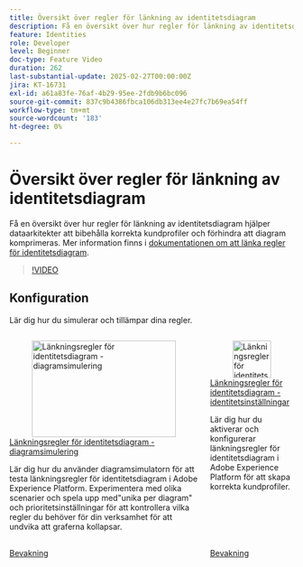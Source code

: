 ```yaml
---
title: Översikt över regler för länkning av identitetsdiagram
description: Få en översikt över hur regler för länkning av identitetsdiagram hjälper dataarkitekter att bibehålla korrekta kundprofiler och förhindra att diagram komprimeras.
feature: Identities
role: Developer
level: Beginner
doc-type: Feature Video
duration: 262
last-substantial-update: 2025-02-27T00:00:00Z
jira: KT-16731
exl-id: a61a83fe-76af-4b29-95ee-2fdb9b6bc096
source-git-commit: 837c9b4386fbca106db313ee4e27fc7b69ea54ff
workflow-type: tm+mt
source-wordcount: '183'
ht-degree: 0%

---
```


# Översikt över regler för länkning av identitetsdiagram

Få en översikt över hur regler för länkning av identitetsdiagram hjälper dataarkitekter att bibehålla korrekta kundprofiler och förhindra att diagram komprimeras. Mer information finns i [dokumentationen om att länka regler för identitetsdiagram](https://experienceleague.adobe.com/sv/docs/experience-platform/identity/features/identity-graph-linking-rules/overview).

>[!VIDEO](https://video.tv.adobe.com/v/3448250/?learn=on&enablevpops)

## Konfiguration

Lär dig hur du simulerar och tillämpar dina regler.

<!-- CARDS
* graph-simulation.md
* identity-settings.md
-->
<!-- START CARDS HTML - DO NOT MODIFY BY HAND -->
<div class="columns">
    <div class="column is-half-tablet is-half-desktop is-one-third-widescreen" aria-label="Identity graph linking rules - Graph Simulation">
        <div class="card" style="height: 100%; display: flex; flex-direction: column; height: 100%;">
            <div class="card-image">
                <figure class="image x-is-16by9">
                    <a href="graph-simulation.md" title="Länkningsregler för identitetsdiagram - diagramsimulering" target="_blank" rel="referrer">
                        <img class="is-bordered-r-small" src="https://video.tv.adobe.com/v/3444032/?format=jpeg&nocache=1747355376342" alt="Länkningsregler för identitetsdiagram - diagramsimulering"
                             style="width: 100%; aspect-ratio: 16 / 9; object-fit: cover; overflow: hidden; display: block; margin: auto;">
                    </a>
                </figure>
            </div>
            <div class="card-content is-padded-small" style="display: flex; flex-direction: column; flex-grow: 1; justify-content: space-between;">
                <div class="top-card-content">
                    <p class="headline is-size-6 has-text-weight-bold">
                        <a href="graph-simulation.md" target="_blank" rel="referrer" title="Länkningsregler för identitetsdiagram - diagramsimulering">Länkningsregler för identitetsdiagram - diagramsimulering</a>
                    </p>
                    <p class="is-size-6">Lär dig hur du använder diagramsimulatorn för att testa länkningsregler för identitetsdiagram i Adobe Experience Platform. Experimentera med olika scenarier och spela upp med"unika per diagram" och prioritetsinställningar för att kontrollera vilka regler du behöver för din verksamhet för att undvika att graferna kollapsar.</p>
                </div>
                <a href="graph-simulation.md" target="_blank" rel="referrer" class="spectrum-Button spectrum-Button--outline spectrum-Button--primary spectrum-Button--sizeM" style="align-self: flex-start; margin-top: 1rem;">
                    <span class="spectrum-Button-label has-no-wrap has-text-weight-bold">Bevakning</span>
                </a>
            </div>
        </div>
    </div>
    <div class="column is-half-tablet is-half-desktop is-one-third-widescreen" aria-label="Identity graph linking rules - Identity settings">
        <div class="card" style="height: 100%; display: flex; flex-direction: column; height: 100%;">
            <div class="card-image">
                <figure class="image x-is-16by9">
                    <a href="identity-settings.md" title="Länkningsregler för identitetsdiagram - identitetsinställningar" target="_blank" rel="referrer">
                        <img class="is-bordered-r-small" src="https://video.tv.adobe.com/v/3458487/?format=jpeg&nocache=1747355376336" alt="Länkningsregler för identitetsdiagram - identitetsinställningar"
                             style="width: 100%; aspect-ratio: 16 / 9; object-fit: cover; overflow: hidden; display: block; margin: auto;">
                    </a>
                </figure>
            </div>
            <div class="card-content is-padded-small" style="display: flex; flex-direction: column; flex-grow: 1; justify-content: space-between;">
                <div class="top-card-content">
                    <p class="headline is-size-6 has-text-weight-bold">
                        <a href="identity-settings.md" target="_blank" rel="referrer" title="Länkningsregler för identitetsdiagram - identitetsinställningar">Länkningsregler för identitetsdiagram - identitetsinställningar</a>
                    </p>
                    <p class="is-size-6">Lär dig hur du aktiverar och konfigurerar länkningsregler för identitetsdiagram i Adobe Experience Platform för att skapa korrekta kundprofiler.</p>
                </div>
                <a href="identity-settings.md" target="_blank" rel="referrer" class="spectrum-Button spectrum-Button--outline spectrum-Button--primary spectrum-Button--sizeM" style="align-self: flex-start; margin-top: 1rem;">
                    <span class="spectrum-Button-label has-no-wrap has-text-weight-bold">Bevakning</span>
                </a>
            </div>
        </div>
    </div>
</div>
<!-- END CARDS HTML - DO NOT MODIFY BY HAND -->
